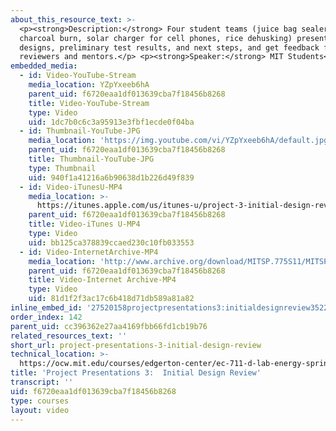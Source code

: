 ```yaml
---
about_this_resource_text: >-
  <p><strong>Description:</strong> Four student teams (juice bag sealer,
  charcoal burn, solar charger for cell phones, rice dehusking) present initial
  designs, preliminary test results, and next steps, and get feedback from guest
  reviewers and mentors.</p> <p><strong>Speaker:</strong> MIT Students</p>
embedded_media:
  - id: Video-YouTube-Stream
    media_location: YZpYxeeb6hA
    parent_uid: f6720eaa1df013639cba7f18456b8268
    title: Video-YouTube-Stream
    type: Video
    uid: 1dc7b0c6c3a95913e3fbf1ecde0f04ba
  - id: Thumbnail-YouTube-JPG
    media_location: 'https://img.youtube.com/vi/YZpYxeeb6hA/default.jpg'
    parent_uid: f6720eaa1df013639cba7f18456b8268
    title: Thumbnail-YouTube-JPG
    type: Thumbnail
    uid: 940f1a41216a6b90638d1b226d49f839
  - id: Video-iTunesU-MP4
    media_location: >-
      https://itunes.apple.com/us/itunes-u/project-3-initial-design-review/id591211144?i=127630219
    parent_uid: f6720eaa1df013639cba7f18456b8268
    title: Video-iTunes U-MP4
    type: Video
    uid: bb125ca378839ccaed230c10fb033553
  - id: Video-InternetArchive-MP4
    media_location: 'http://www.archive.org/download/MITSP.775S11/MITSP_775S11proj03_300k.mp4'
    parent_uid: f6720eaa1df013639cba7f18456b8268
    title: Video-Internet Archive-MP4
    type: Video
    uid: 81d1f2f3ac17c6b418d71db589a81a82
inline_embed_id: '27520158projectpresentations3:initialdesignreview35220622'
order_index: 142
parent_uid: cc396362e27aa4169fbb66fd1cb19b76
related_resources_text: ''
short_url: project-presentations-3-initial-design-review
technical_location: >-
  https://ocw.mit.edu/courses/edgerton-center/ec-711-d-lab-energy-spring-2011/projects/project-results/project-presentations-3-initial-design-review
title: 'Project Presentations 3:  Initial Design Review'
transcript: ''
uid: f6720eaa1df013639cba7f18456b8268
type: courses
layout: video
---
```

